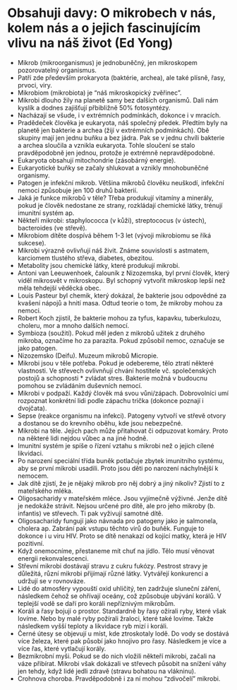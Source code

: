 # Obsahuji davy: O mikrobech v nás, kolem nás a o jejich fascinujícím vlivu na náš život (Ed Yong)
* Mikrob (mikroorganismus) je jednobuněčný, jen mikroskopem pozorovatelný organismus.
* Patří zde především prokaryota (baktérie, archea), ale také plísně, řasy, prvoci, viry. 
* Mikrobiom (mikrobiota) je “náš mikroskopický zvěřinec”.
* Mikrobi dlouho žily na planetě samy bez dalších organismů. Dali nám kyslík a dodnes zajišťují přbibližně 50% fotosyntézy.
* Nacházají se všude, i v extrémních podmínkách, dokonce i v mracích.
* Pradědeček člověka je eukaryota, náš společný předek. Předtím byly na planetě jen bakterie a archea (žijí v extrémních podmínkách). Obě skupiny mají jen jednu buňku a bez jádra. Pak se v jednu chvíli bakterie a archea sloučila a vznikla eukaryota. Tohle sloučení se stalo pravděpodobně jen jednou, protože je extrémně nepravděpodobné. 
* Eukaryota obsahují mitochondrie (zásobárný energie).
* Eukaryotické buňky se začaly shlukovat a vznikly mnohobuněčné organismy.
* Patogen je infekční mikrob. Většina mikrobů člověku neuškodí, infekční nemoci způsobuje jen 100 druhů bakterií.
* Jaká je funkce mikrobů v těle? Třeba produkují vitamíny a minerály, pokud je člověk nedostane ze strany, rozkládají chemické látky, trénují imunitní systém ap.
* Někteří mikrobi: staphylococca (v kůži), streptococus (v ústech), bacteroides (ve střevě).
* Mikrobiom dítěte dospívá během 1-3 let (vývoji mikrobiomu se říká sukcese).
* Mikrobi výrazně ovlivňují náš živit. Známe souvislosti s astmatem, karciomem tlustého střeva, diabetes, obezitou.
* Metabolity jsou chemické látky, které produkují mikrobi.
* Antoni van Leeuwenhoek, čalouník z Nizozemska, byl první člověk, který viděl mikrosvět v mikroskopu. Byl schopný vytvořit mikroskop lepší než měla tehdejší věděcká obec.
* Louis Pasteur byl chemik, který dokázal, že bakterie jsou odpovědné za kvašení nápojů a hnití masa. Odtud teorie o tom, že mikroby mohou za nemoci.
* Robert Koch zjistil, že bakterie mohou za tyfus, kapavku, tuberkulozu, choleru, mor a mnoho dalších nemocí.
* Symbioza (soužití). Pokud měl jeden z mikrobů užitek z druhého mikroba, označíme ho za parazita. Pokud způsobil nemoc, označuje se jako patogen.
* Nizozemsko (Deifu). Muzeum mikrobů Micropie.
* Mikrobi jsou v těle potřeba. Pokud je odebereme, tělo ztratí některé vlastnosti. Ve střevech ovlivnňují chvání hostitele vč. společenských postojů a schopnosti * zvládat stres. Bakterie možná v budoucnu pomohou se zvládáním duševních nemocí.
* Mikrobi v podpaží. Každý člověk má svou vůni/zápach. Dobrovolníci umí rozpoznat konkrétní lidi podle zápachu trička (dokonce poznají i dvojčata). 
* Sepse (reakce organismu na infekci). Patogeny vytvoří ve střevě otvory a dostanou se do krevního oběhu, kde jsou nebezpečné.
* Mikrobi na těle. Jejich pach může přitahovat či odpuzovat komáry. Proto na některé lidi nejdou vůbec a na jiné hodně.
* Imunitní systém je spíše o řízení vztahu s mikrobi než o jejich cílené likvidaci.
* Po narození speciální třída buněk potlačuje zbytek imunitního systému, aby se první mikrobi usadili. Proto jsou děti po narození náchylnější k nemocem.
* Jak dítě zjistí, že je nějaký mikrob pro něj dobrý a jiný nikoliv? Zjistí to z mateřského mléka. 
* Oligosacharidy v mateřském mléce. Jsou vyjímečně výživné. Jenže dítě je nedokáže strávit. Nejsou určené pro dítě, ale pro jeho mikroby (b. infantis) ve střevech. Ti pak vyživují samotné dítě.
* Oligosacharidy fungují jako návnada pro patogeny jako je salmonela, cholera ap. Zabrání pak vstupu těchto virů do buňěk. Funguje to dokonce i u viru HIV. Proto se dítě nenakazí od kojící matky, která je HIV pozitivní.
* Když onemocníme, přestaneme mít chuť na jídlo. Tělo musí věnovat energii rekonvalescenci. 
* Střevní mikrobi dostávají stravu z cukru fukózy. Pestrost stravy je důležitá, různí mikrobi přijímají různé látky. Vytvářejí konkurenci a udržují se v rovnováze.
* Lidé do atmosféry vypouští oxid uhličitý, ten zadržuje sluneční záření, následkem čehož se ohřívají oceány, což způsobuje ubývání korálů. V teplejší vodě se daří pro koráli nepříznivým mikrobům.
* Koráli a řasy bojují o prostor. Standardně by řasy ožírali ryby, které však lovíme. Nebo by malé ryby požírali žraloci, které také lovíme. Takže následkem vyšší teploty a likvidace ryb mizí i koráli.
* Černé útesy se objevují u míst, kde ztroskotaly lodě. Do vody se dostává více železa, které pak působí jako hnojivo pro řasy. Následkem je více a více řas, které vytlačují korály.
* Bezmikrobní myši. Pokud se do nich vložili někteří mikrobi, začali na váze přibírat. Mikrobi však dokázali ve střevech působit na snížení váhy jen tehdy, když lidé jedli zdravě (stravu bohatou na vlákninu).
* Crohnova choroba. Pravděpodobně i za ní mohou “zdivočelí” mikrobi.

